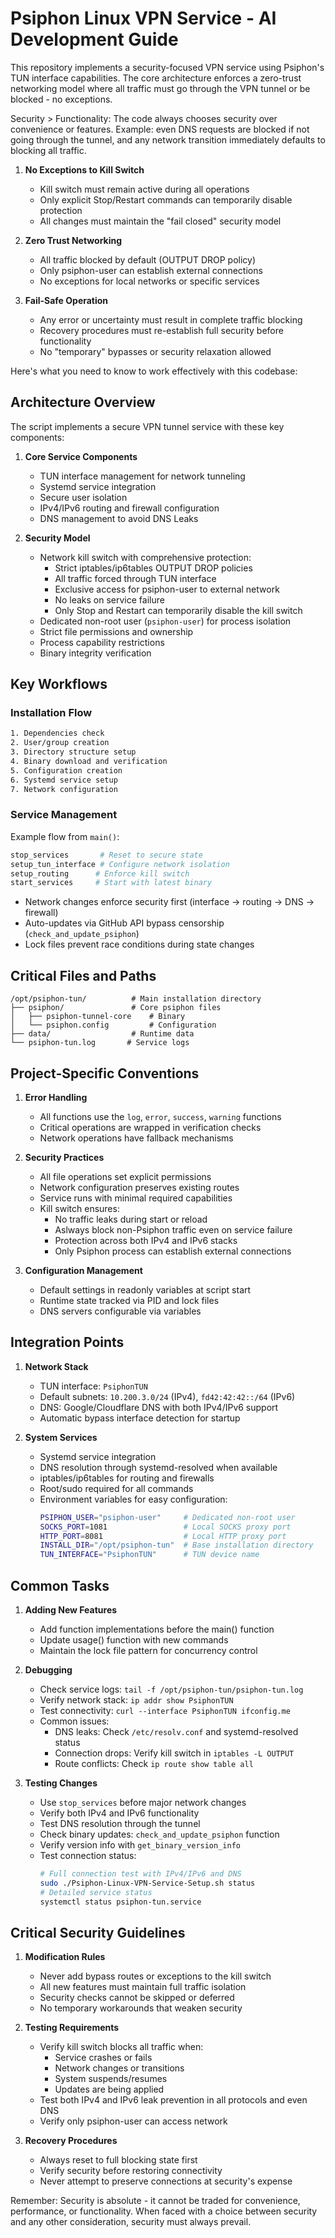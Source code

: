 # Psiphon Linux VPN Service - AI Development Guide

This repository implements a security-focused VPN service using Psiphon's TUN interface capabilities. The core architecture enforces a zero-trust networking model where all traffic must go through the VPN tunnel or be blocked - no exceptions.

Security > Functionality: The code always chooses security over convenience or features. Example: even DNS requests are blocked if not going through the tunnel, and any network transition immediately defaults to blocking all traffic.
1. **No Exceptions to Kill Switch**
   - Kill switch must remain active during all operations
   - Only explicit Stop/Restart commands can temporarily disable protection
   - All changes must maintain the "fail closed" security model
   
2. **Zero Trust Networking**
   - All traffic blocked by default (OUTPUT DROP policy)
   - Only psiphon-user can establish external connections
   - No exceptions for local networks or specific services
   
3. **Fail-Safe Operation**
   - Any error or uncertainty must result in complete traffic blocking
   - Recovery procedures must re-establish full security before functionality
   - No "temporary" bypasses or security relaxation allowed

Here's what you need to know to work effectively with this codebase:

## Architecture Overview

The script implements a secure VPN tunnel service with these key components:

1. **Core Service Components**
   - TUN interface management for network tunneling
   - Systemd service integration
   - Secure user isolation
   - IPv4/IPv6 routing and firewall configuration
   - DNS management to avoid DNS Leaks

2. **Security Model**
   - Network kill switch with comprehensive protection:
     * Strict iptables/ip6tables OUTPUT DROP policies
     * All traffic forced through TUN interface
     * Exclusive access for psiphon-user to external network
     * No leaks on service failure
     * Only Stop and Restart can temporarily disable the kill switch
   - Dedicated non-root user (`psiphon-user`) for process isolation
   - Strict file permissions and ownership
   - Process capability restrictions
   - Binary integrity verification

## Key Workflows

### Installation Flow
```bash
1. Dependencies check
2. User/group creation
3. Directory structure setup
4. Binary download and verification
5. Configuration creation
6. Systemd service setup
7. Network configuration
```

### Service Management
Example flow from `main()`:
```bash
stop_services       # Reset to secure state
setup_tun_interface # Configure network isolation
setup_routing      # Enforce kill switch
start_services     # Start with latest binary
```
- Network changes enforce security first (interface → routing → DNS → firewall)
- Auto-updates via GitHub API bypass censorship (`check_and_update_psiphon`)
- Lock files prevent race conditions during state changes

## Critical Files and Paths

```
/opt/psiphon-tun/          # Main installation directory
├── psiphon/               # Core psiphon files
│   ├── psiphon-tunnel-core    # Binary
│   └── psiphon.config         # Configuration
├── data/                  # Runtime data
└── psiphon-tun.log       # Service logs
```

## Project-Specific Conventions

1. **Error Handling**
   - All functions use the `log`, `error`, `success`, `warning` functions
   - Critical operations are wrapped in verification checks
   - Network operations have fallback mechanisms

2. **Security Practices**
   - All file operations set explicit permissions
   - Network configuration preserves existing routes
   - Service runs with minimal required capabilities
   - Kill switch ensures:
     * No traffic leaks during start or reload
     * Aslways block non-Psiphon traffic even on service failure
     * Protection across both IPv4 and IPv6 stacks
     * Only Psiphon process can establish external connections

3. **Configuration Management**
   - Default settings in readonly variables at script start
   - Runtime state tracked via PID and lock files
   - DNS servers configurable via variables

## Integration Points

1. **Network Stack**
   - TUN interface: `PsiphonTUN`
   - Default subnets: `10.200.3.0/24` (IPv4), `fd42:42:42::/64` (IPv6)
   - DNS: Google/Cloudflare DNS with both IPv4/IPv6 support
   - Automatic bypass interface detection for startup

2. **System Services**
   - Systemd service integration
   - DNS resolution through systemd-resolved when available
   - iptables/ip6tables for routing and firewalls
   - Root/sudo required for all commands
   - Environment variables for easy configuration:
     ```bash
     PSIPHON_USER="psiphon-user"     # Dedicated non-root user
     SOCKS_PORT=1081                 # Local SOCKS proxy port
     HTTP_PORT=8081                  # Local HTTP proxy port
     INSTALL_DIR="/opt/psiphon-tun"  # Base installation directory
     TUN_INTERFACE="PsiphonTUN"      # TUN device name
     ```

## Common Tasks

1. **Adding New Features**
   - Add function implementations before the main() function
   - Update usage() function with new commands
   - Maintain the lock file pattern for concurrency control

2. **Debugging**
   - Check service logs: `tail -f /opt/psiphon-tun/psiphon-tun.log`
   - Verify network stack: `ip addr show PsiphonTUN`
   - Test connectivity: `curl --interface PsiphonTUN ifconfig.me`
   - Common issues:
     * DNS leaks: Check `/etc/resolv.conf` and systemd-resolved status
     * Connection drops: Verify kill switch in `iptables -L OUTPUT`
     * Route conflicts: Check `ip route show table all`

3. **Testing Changes**
   - Use `stop_services` before major network changes
   - Verify both IPv4 and IPv6 functionality
   - Test DNS resolution through the tunnel
   - Check binary updates: `check_and_update_psiphon` function
   - Verify version info with `get_binary_version_info`
   - Test connection status:
     ```bash
     # Full connection test with IPv4/IPv6 and DNS
     sudo ./Psiphon-Linux-VPN-Service-Setup.sh status
     # Detailed service status
     systemctl status psiphon-tun.service
     ```

## Critical Security Guidelines

1. **Modification Rules**
   - Never add bypass routes or exceptions to the kill switch
   - All new features must maintain full traffic isolation
   - Security checks cannot be skipped or deferred
   - No temporary workarounds that weaken security

2. **Testing Requirements**
   - Verify kill switch blocks all traffic when:
     * Service crashes or fails
     * Network changes or transitions
     * System suspends/resumes
     * Updates are being applied
   - Test both IPv4 and IPv6 leak prevention in all protocols and even DNS
   - Verify only psiphon-user can access network

3. **Recovery Procedures**
   - Always reset to full blocking state first
   - Verify security before restoring connectivity
   - Never attempt to preserve connections at security's expense

Remember: Security is absolute - it cannot be traded for convenience, performance, or functionality. When faced with a choice between security and any other consideration, security must always prevail.
